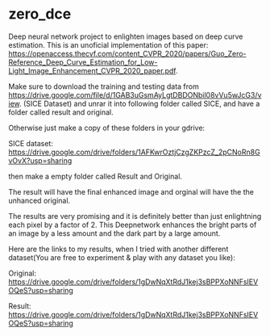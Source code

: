 # zero_dce
Deep neural network project to enlighten images based on deep curve estimation. This is an unoficial implementation of this paper: https://openaccess.thecvf.com/content_CVPR_2020/papers/Guo_Zero-Reference_Deep_Curve_Estimation_for_Low-Light_Image_Enhancement_CVPR_2020_paper.pdf.

Make sure to download the training and testing data from https://drive.google.com/file/d/1GAB3uGsmAyLgtDBDONbil08vVu5wJcG3/view.  (SICE Dataset)
and unrar it into following folder called SICE, and have a folder called result and original.

Otherwise just make a copy of these folders in your gdrive:

SICE dataset:
https://drive.google.com/drive/folders/1AFKwrOztjCzgZKPzcZ_2pCNoRn8GvOvX?usp=sharing

then make a empty folder called Result and Original.

The result will have the final enhanced image and orginal will have the the unhanced original.

The results are very promising and it is definitely better than just enlightning each pixel by a factor of 2. This Deepnetwork enhances the bright parts of an image
by a less amount and the dark part by a large amount.

Here are the links to my results, when I tried with another different dataset(You are free to experiment & play with any dataset you like):

Original: https://drive.google.com/drive/folders/1gDwNqXtRdJ1kej3sBPPXoNNFsIEVOQeS?usp=sharing

Result: https://drive.google.com/drive/folders/1gDwNqXtRdJ1kej3sBPPXoNNFsIEVOQeS?usp=sharing
